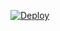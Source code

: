 [![Deploy](https://www.herokucdn.com/deploy/button.svg)](https://heroku.com/deploy?template=https://github.com/nakamuraagatha/HerokuGhost)
